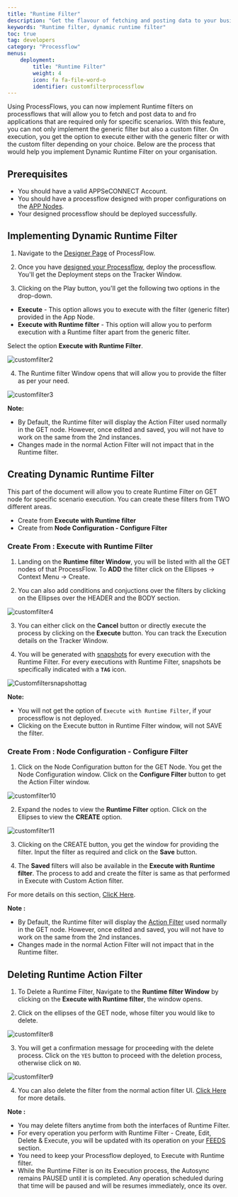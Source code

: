 ```yaml
---
title: "Runtime Filter"
description: "Get the flavour of fetching and posting data to your business applications for specific scenarios using our runtime filter."
keywords: "Runtime filter, dynamic runtime filter"
toc: true
tag: developers
category: "Processflow"
menus: 
    deployment:
        title: "Runtime Filter"
        weight: 4
        icon: fa fa-file-word-o
        identifier: customfilterprocessflow
---
```


Using ProcessFlows, you can now implement Runtime filters on processflows that will allow you to fetch and post data to and fro applications 
that are required only for specific scenarios. With this feature, you can not only implement the generic filter but also a custom filter. On execution, you get the option to execute either with the generic filter or with the custom filter depending on your choice. 
Below are the process that would help you implement Dynamic Runtime Filter on your organisation.

## Prerequisites

- You should have a valid APPSeCONNECT Account.
- You should have a processflow designed with proper configurations on the [APP Nodes](/processflow/processflow-app/).
- Your designed processflow should be deployed successfully.

## Implementing Dynamic Runtime Filter

1) Navigate to the [Designer Page](/processflow/components-of-processflow/) of ProcessFlow.

2) Once you have [designed your Processflow](/getting%20started/create-your-first-processflow/), deploy the processflow. You'll get the Deployment steps on the Tracker Window.

3) Clicking on the Play button, you'll get the following two options in the drop-down.

- **Execute** - This option allows you to execute with the filter (generic filter) provided in the App Node.
- **Execute with Runtime filter** - This option will allow you to perform execution with a Runtime filter apart from the generic filter.

Select the option **Execute with Runtime Filter**.

![customfilter2](/staticfiles/processflow/media/runtimefilter2.png)

4) The Runtime filter Window opens that will allow you to provide the filter as per your need.

![customfilter3](/staticfiles/processflow/media/runtimefilter3.png)


**Note:**

- By Default, the Runtime filter will display the Action Filter used normally in the GET node. However, once edited and saved, you will not have to work on the same from the 2nd instances.  
- Changes made in the normal Action Filter will not impact that in the Runtime filter.

## Creating Dynamic Runtime Filter

This part of the document will allow you to create Runtime Filter on GET node for specific scenario execution. You can create these filters from TWO different areas.

- Create from **Execute with Runtime filter**
- Create from **Node Configuration - Configure Filter**

### Create From : Execute with Runtime Filter

1) Landing on the **Runtime filter Window**, you will be listed with all the GET nodes of that ProcessFlow. To **ADD** the filter click on the Ellipses -> Context Menu -> Create.

2) You can also add conditions and conjuctions over the filters by clicking on the Ellipses over the HEADER and the BODY section.

![customfilter4](/staticfiles/processflow/media/customfilter4.PNG)

3) You can either click on the **Cancel** button or directly execute the process by clicking on the **Execute**  button. You can track the Execution details on the Tracker Window.

4) You will be generated with [snapshots](/processflow/snapshot-processflow/) for every execution with the Runtime Filter. For every executions with Runtime Filter, snapshots be specifically indicated with a **`TAG`** icon.

![Customfiltersnapshottag](/staticfiles/processflow/media/customfilter5.png)


**Note:**

- You will not get the option of `Execute with Runtime Filter`, if your processflow is not deployed.
- Clicking on the Execute button in Runtime Filter window, will not SAVE the filter.

### Create From : Node Configuration - Configure Filter

1) Click on the Node Configuration button for the GET Node. You get the Node Configuration window. Click on the **Configure Filter** button to get the Action Filter window.

![customfilter10](/staticfiles/processflow/media/customfilter10.PNG)

2) Expand the nodes to view the **Runtime Filter** option. Click on the Ellipses to view the **CREATE** option.

![customfilter11](/staticfiles/processflow/media/customfilter11.PNG)

3) Clicking on the CREATE button, you get the window for providing the filter. Input the filter as required and click on the **Save** button.

4) The **Saved** filters will also be available in the **Execute with Runtime filter**. The process to add and create the filter is same as that performed in Execute with Custom Action filter.

For more details on this section, [ClicK Here](/connectors/configurations/#understanding-actions).


**Note :**

- By Default, the Runtime filter will display the [Action Filter](/processflow/manage-actions-actionfilters-errorfilters/) used normally in the GET node. However, once edited and saved, you will not have to work on the same from the 2nd instances.  
- Changes made in the normal Action Filter will not impact that in the Runtime filter.



## Deleting Runtime Action Filter

1) To Delete a Runtime Filter, Navigate to the **Runtime filter Window** by clicking on the **Execute with Runtime filter**, the window opens.

2) Click on the ellipses of the GET node, whose filter you would like to delete.

![customfilter8](/staticfiles/processflow/media/customfilter8.PNG)

3) You will get a confirmation message for proceeding with the delete process. Click on the `YES` button to proceed with the deletion process, otherwise click on `NO`.

![customfilter9](/staticfiles/processflow/media/customfilter9.PNG)

4) You can also delete the filter from the normal action filter UI. [Click Here](/connectors/configurations/) for more details.


**Note :**

- You may delete filters anytime from both the interfaces of Runtime Filter.
- For every operation you perform with Runtime Filter - Create, Edit, Delete & Execute, you will be updated with its operation on your [FEEDS](/accessing%20portal/accessing-portal/#feeds) section.
- You need to keep your Processflow deployed, to Execute with Runtime filter.
- While the Runtime Filter is on its Execution process, the Autosync remains PAUSED until it is completed. Any operation scheduled during that time will be paused and will be resumes immediately, once its over.